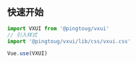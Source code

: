 ## 快速开始

```javascript
import VXUI from '@pingtoug/vxui'
// 引入样式
import '@pingtoug/vxui/lib/css/vxui.css'

Vue.use(VXUI)
```
